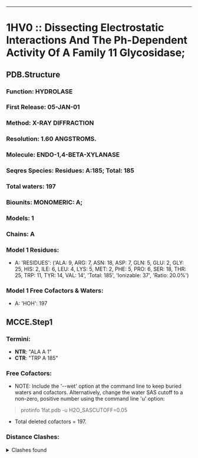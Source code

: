 ---
# 1HV0 :: Dissecting Electrostatic Interactions And The Ph-Dependent Activity Of A Family 11 Glycosidase;
## PDB.Structure
### Function: HYDROLASE
### First Release: 05-JAN-01
### Method: X-RAY DIFFRACTION
### Resolution: 1.60 ANGSTROMS.
### Molecule: ENDO-1,4-BETA-XYLANASE
### Seqres Species: Residues: A:185; Total: 185
### Total waters: 197
### Biounits: MONOMERIC: A;
### Models: 1
### Chains: A
### Model 1 Residues:
  - A:
 'RESIDUES': ('ALA: 9, ARG: 7, ASN: 18, ASP: 7, GLN: 5, GLU: 2, GLY: 25, HIS: 2, ILE: 6, LEU: 4, LYS: 5, MET: 2, PHE: 5, PRO: 6, SER: 18, THR: 25, TRP: 11, TYR: 14, VAL: 14', 'Total: 185', 'Ionizable: 37',
              'Ratio: 20.0%')

### Model 1 Free Cofactors & Waters:
  - A:
 'HOH': 197

## MCCE.Step1
### Termini:
 - <strong>NTR</strong>: "ALA A   1"
 - <strong>CTR</strong>: "TRP A 185"

### Free Cofactors:
  - NOTE: Include the '--wet' option at the command line to keep buried waters and cofactors. Alternatively, change the water SAS cutoff to a non-zero, positive number using the command line 'u' option:
  > protinfo 1fat.pdb -u H2O_SASCUTOFF=0.05
  - Total deleted cofactors = 197.

### Distance Clashes:
<details><summary>Clashes found</summary>

- d= 1.53: " CA  NTR A   1" to " CB  ALA A   1"

</details>

